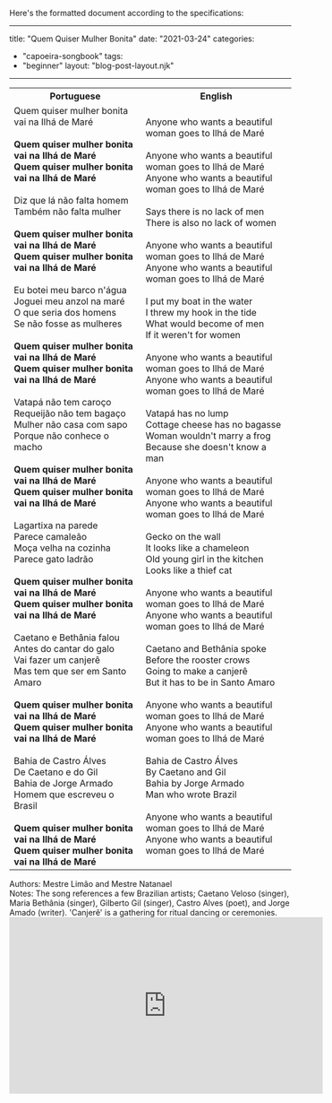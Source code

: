 Here's the formatted document according to the specifications:

---
title: "Quem Quiser Mulher Bonita"
date: "2021-03-24"
categories: 
  - "capoeira-songbook"
tags: 
  - "beginner"
layout: "blog-post-layout.njk"
---

<table class="capoeira-table">
    <tr class="header-row">
        <th>Portuguese</th>
        <th>English</th>
    </tr>
    <tr>
        <td>
            Quem quiser mulher bonita vai na Ilhá de Maré<br><br>
            <strong>Quem quiser mulher bonita vai na Ilhá de Maré<br>
            Quem quiser mulher bonita vai na Ilhá de Maré</strong><br><br>
            Diz que lá não falta homem<br>
            Também não falta mulher<br><br>
            <strong>Quem quiser mulher bonita vai na Ilhá de Maré<br>
            Quem quiser mulher bonita vai na Ilhá de Maré</strong><br><br>
            Eu botei meu barco n'água<br>
            Joguei meu anzol na maré<br>
            O que seria dos homens<br>
            Se não fosse as mulheres<br><br>
            <strong>Quem quiser mulher bonita vai na Ilhá de Maré<br>
            Quem quiser mulher bonita vai na Ilhá de Maré</strong><br><br>
            Vatapá não tem caroço<br>
            Requeijão não tem bagaço<br>
            Mulher não casa com sapo<br>
            Porque não conhece o macho<br><br>
            <strong>Quem quiser mulher bonita vai na Ilhá de Maré<br>
            Quem quiser mulher bonita vai na Ilhá de Maré</strong><br><br>
            Lagartixa na parede<br>
            Parece camaleão<br>
            Moça velha na cozinha<br>
            Parece gato ladrão<br><br>
            <strong>Quem quiser mulher bonita vai na Ilhá de Maré<br>
            Quem quiser mulher bonita vai na Ilhá de Maré</strong><br><br>
            Caetano e Bethânia falou<br>
            Antes do cantar do galo<br>
            Vai fazer um canjerê<br>
            Mas tem que ser em Santo Amaro<br><br>
            <strong>Quem quiser mulher bonita vai na Ilhá de Maré<br>
            Quem quiser mulher bonita vai na Ilhá de Maré</strong><br><br>
            Bahia de Castro Álves<br>
            De Caetano e do Gil<br>
            Bahia de Jorge Armado<br>
            Homem que escreveu o Brasil<br><br>
            <strong>Quem quiser mulher bonita vai na Ilhá de Maré<br>
            Quem quiser mulher bonita vai na Ilhá de Maré</strong>
        </td>
        <td>
            Anyone who wants a beautiful woman goes to Ilhá de Maré<br><br>
            Anyone who wants a beautiful woman goes to Ilhá de Maré<br>
            Anyone who wants a beautiful woman goes to Ilhá de Maré<br><br>
            Says there is no lack of men<br>
            There is also no lack of women<br><br>
            Anyone who wants a beautiful woman goes to Ilhá de Maré<br>
            Anyone who wants a beautiful woman goes to Ilhá de Maré<br><br>
            I put my boat in the water<br>
            I threw my hook in the tide<br>
            What would become of men<br>
            If it weren't for women<br><br>
            Anyone who wants a beautiful woman goes to Ilhá de Maré<br>
            Anyone who wants a beautiful woman goes to Ilhá de Maré<br><br>
            Vatapá has no lump<br>
            Cottage cheese has no bagasse<br>
            Woman wouldn't marry a frog<br>
            Because she doesn't know a man<br><br>
            Anyone who wants a beautiful woman goes to Ilhá de Maré<br>
            Anyone who wants a beautiful woman goes to Ilhá de Maré<br><br>
            Gecko on the wall<br>
            It looks like a chameleon<br>
            Old young girl in the kitchen<br>
            Looks like a thief cat<br><br>
            Anyone who wants a beautiful woman goes to Ilhá de Maré<br>
            Anyone who wants a beautiful woman goes to Ilhá de Maré<br><br>
            Caetano and Bethânia spoke<br>
            Before the rooster crows<br>
            Going to make a canjerê<br>
            But it has to be in Santo Amaro<br><br>
            Anyone who wants a beautiful woman goes to Ilhá de Maré<br>
            Anyone who wants a beautiful woman goes to Ilhá de Maré<br><br>
            Bahia de Castro Álves<br>
            By Caetano and Gil<br>
            Bahia by Jorge Armado<br>
            Man who wrote Brazil<br><br>
            Anyone who wants a beautiful woman goes to Ilhá de Maré<br>
            Anyone who wants a beautiful woman goes to Ilhá de Maré
        </td>
    </tr>
</table>

<figcaption>
Authors: Mestre Limão and Mestre Natanael<br>
Notes: The song references a few Brazilian artists; Caetano Veloso (singer), Maria Bethânia (singer), Gilberto Gil (singer), Castro Alves (poet), and Jorge Amado (writer). 'Canjerê' is a gathering for ritual dancing or ceremonies.
</figcaption>

<iframe width="560" height="315" src="https://www.youtube.com/embed/cOF4hgQgKp8" title="YouTube video player" frameborder="0" allow="accelerometer; autoplay; clipboard-write; encrypted-media; gyroscope; picture-in-picture" allowfullscreen></iframe>